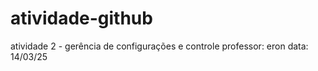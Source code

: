 # atividade-github
atividade 2 - gerência de configurações e controle
professor: eron 
data: 14/03/25
